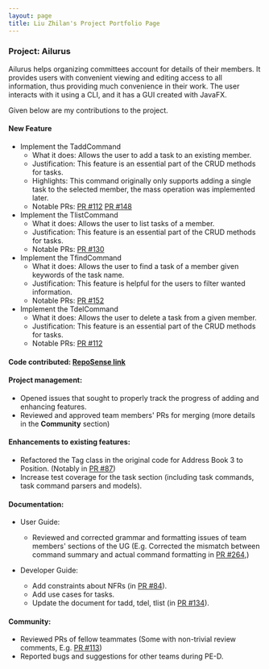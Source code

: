```yaml
---
layout: page
title: Liu Zhilan's Project Portfolio Page
---
```


### Project: Ailurus

Ailurus helps organizing committees account for details of their members. 
It provides users with convenient viewing and editing access to all information, thus providing much convenience in their work.
The user interacts with it using a CLI, and it has a GUI created with JavaFX.

Given below are my contributions to the project.

#### New Feature
* Implement the TaddCommand
    * What it does: Allows the user to add a task to an existing member.
    * Justification: This feature is an essential part of the CRUD methods for tasks. 
    * Highlights: This command originally only supports adding a single task to the selected member, 
    the mass operation was implemented later.
    * Notable PRs: [PR #112](https://github.com/AY2122S1-CS2103T-T15-2/tp/pull/112) [PR #148](https://github.com/AY2122S1-CS2103T-T15-2/tp/pull/148)
* Implement the TlistCommand
    * What it does: Allows the user to list tasks of a member.
    * Justification: This feature is an essential part of the CRUD methods for tasks.
    * Notable PRs: [PR #130](https://github.com/AY2122S1-CS2103T-T15-2/tp/pull/130)
* Implement the TfindCommand
    * What it does: Allows the user to find a task of a member given keywords of the task name.
    * Justification: This feature is helpful for the users to filter wanted information.
    * Notable PRs: [PR #152](https://github.com/AY2122S1-CS2103T-T15-2/tp/pull/152)
* Implement the TdelCommand
    * What it does: Allows the user to delete a task from a given member.
    * Justification: This feature is an essential part of the CRUD methods for tasks.
    * Notable PRs: [PR #112](https://github.com/AY2122S1-CS2103T-T15-2/tp/pull/112)


#### **Code contributed**: [RepoSense link](https://nus-cs2103-ay2122s1.github.io/tp-dashboard/?search=liuzhi1an)

#### **Project management**:
* Opened issues that sought to properly track the progress of adding and enhancing features.
* Reviewed and approved team members' PRs for merging (more details in the **Community** section)


#### **Enhancements to existing features**:
* Refactored the Tag class in the original code for Address Book 3 to Position. (Notably in [PR #87](https://github.com/AY2122S1-CS2103T-T15-2/tp/pull/87))
* Increase test coverage for the task section (including task commands, task command parsers and models).

#### **Documentation**:
* User Guide:
    * Reviewed and corrected grammar and formatting issues of team members' sections of the UG 
      (E.g. Corrected the mismatch between command summary and actual command formatting in [PR #264](https://github.com/AY2122S1-CS2103T-T15-2/tp/pull/264),)
    
* Developer Guide:
    * Add constraints about NFRs (in [PR #84](https://github.com/AY2122S1-CS2103T-T15-2/tp/pull/84)).
    * Add use cases for tasks.
    * Update the document for tadd, tdel, tlist (in [PR #134](https://github.com/AY2122S1-CS2103T-T15-2/tp/pull/134)).
    

#### **Community**:
* Reviewed PRs of fellow teammates (Some with non-trivial review comments, E.g. [PR #113](https://github.com/AY2122S1-CS2103T-T15-2/tp/pull/113))
* Reported bugs and suggestions for other teams during PE-D.
